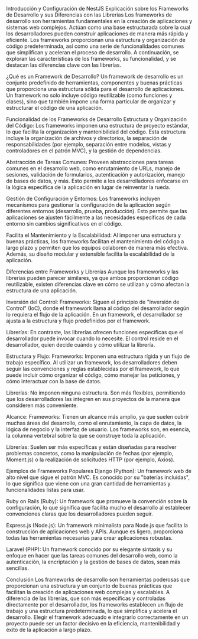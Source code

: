 Introducción y Configuración de NestJS
Explicación sobre los Frameworks de Desarrollo y sus Diferencias con las Librerías
Los frameworks de desarrollo son herramientas fundamentales en la creación de aplicaciones y sistemas web complejos. Actúan como una base estructurada sobre la cual los desarrolladores pueden construir aplicaciones de manera más rápida y eficiente. Los frameworks proporcionan una estructura y organización de código predeterminada, así como una serie de funcionalidades comunes que simplifican y aceleran el proceso de desarrollo. A continuación, se exploran las características de los frameworks, su funcionalidad, y se destacan las diferencias clave con las librerías.

¿Qué es un Framework de Desarrollo?
Un framework de desarrollo es un conjunto predefinido de herramientas, componentes y buenas prácticas que proporciona una estructura sólida para el desarrollo de aplicaciones. Un framework no solo incluye código reutilizable (como funciones y clases), sino que también impone una forma particular de organizar y estructurar el código de una aplicación.

Funcionalidad de los Frameworks de Desarrollo
Estructura y Organización del Código:
Los frameworks imponen una estructura de proyecto estándar, lo que facilita la organización y mantenibilidad del código. Esta estructura incluye la organización de archivos y directorios, la separación de responsabilidades (por ejemplo, separación entre modelos, vistas y controladores en el patrón MVC), y la gestión de dependencias.


Abstracción de Tareas Comunes:
Proveen abstracciones para tareas comunes en el desarrollo web, como enrutamiento de URLs, manejo de sesiones, validación de formularios, autenticación y autorización, manejo de bases de datos, y más. Esto permite a los desarrolladores enfocarse en la lógica específica de la aplicación en lugar de reinventar la rueda.


Gestión de Configuración y Entornos:
Los frameworks incluyen mecanismos para gestionar la configuración de la aplicación según diferentes entornos (desarrollo, prueba, producción). Esto permite que las aplicaciones se ajusten fácilmente a las necesidades específicas de cada entorno sin cambios significativos en el código.


Facilita el Mantenimiento y la Escalabilidad:
Al imponer una estructura y buenas prácticas, los frameworks facilitan el mantenimiento del código a largo plazo y permiten que los equipos colaboren de manera más efectiva. Además, su diseño modular y extensible facilita la escalabilidad de la aplicación.


Diferencias entre Frameworks y Librerías
Aunque los frameworks y las librerías pueden parecer similares, ya que ambos proporcionan código reutilizable, existen diferencias clave en cómo se utilizan y cómo afectan la estructura de una aplicación.

Inversión del Control:
Frameworks: Siguen el principio de "Inversión de Control" (IoC), donde el framework llama al código del desarrollador según lo requiera el flujo de la aplicación. En un framework, el desarrollador se ajusta a la estructura y flujo predefinidos por el framework.

Librerías: En contraste, las librerías ofrecen funciones específicas que el desarrollador puede invocar cuando lo necesite. El control reside en el desarrollador, quien decide cuándo y cómo utilizar la librería.


Estructura y Flujo:
Frameworks: Imponen una estructura rígida y un flujo de trabajo específico. Al utilizar un framework, los desarrolladores deben seguir las convenciones y reglas establecidas por el framework, lo que puede incluir cómo organizar el código, cómo manejar las peticiones, y cómo interactuar con la base de datos.

Librerías: No imponen ninguna estructura. Son más flexibles, permitiendo que los desarrolladores las integren en sus proyectos de la manera que consideren más conveniente.


Alcance:
Frameworks: Tienen un alcance más amplio, ya que suelen cubrir muchas áreas del desarrollo, como el enrutamiento, la capa de datos, la lógica de negocio y la interfaz de usuario. Los frameworks son, en esencia, la columna vertebral sobre la que se construye toda la aplicación.

Librerías: Suelen ser más específicas y están diseñadas para resolver problemas concretos, como la manipulación de fechas (por ejemplo, Moment.js) o la realización de solicitudes HTTP (por ejemplo, Axios).


Ejemplos de Frameworks Populares
Django (Python): Un framework web de alto nivel que sigue el patrón MVC. Es conocido por su "baterías incluidas", lo que significa que viene con una gran cantidad de herramientas y funcionalidades listas para usar.

Ruby on Rails (Ruby): Un framework que promueve la convención sobre la configuración, lo que significa que facilita mucho el desarrollo al establecer convenciones claras que los desarrolladores pueden seguir.

Express.js (Node.js): Un framework minimalista para Node.js que facilita la construcción de aplicaciones web y APIs. Aunque es ligero, proporciona todas las herramientas necesarias para crear aplicaciones robustas.

Laravel (PHP): Un framework conocido por su elegante sintaxis y su enfoque en hacer que las tareas comunes del desarrollo web, como la autenticación, la encriptación y la gestión de bases de datos, sean más sencillas.

Conclusión
Los frameworks de desarrollo son herramientas poderosas que proporcionan una estructura y un conjunto de buenas prácticas que facilitan la creación de aplicaciones web complejas y escalables. A diferencia de las librerías, que son más específicas y controladas directamente por el desarrollador, los frameworks establecen un flujo de trabajo y una estructura predeterminada, lo que simplifica y acelera el desarrollo. Elegir el framework adecuado e integrarlo correctamente en un proyecto puede ser un factor decisivo en la eficiencia, mantenibilidad y éxito de la aplicación a largo plazo.